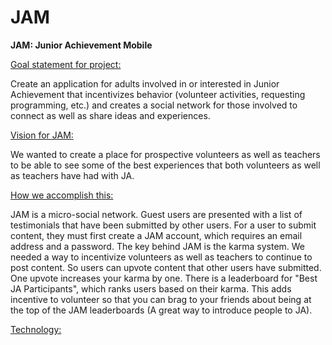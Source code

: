 # JAM
<b>JAM: Junior Achievement Mobile</b>

<u>Goal statement for project:</u>

Create an application for adults involved in or interested in Junior Achievement that incentivizes behavior (volunteer activities, requesting programming, etc.) and creates a social network for those involved to connect as well as share ideas and experiences.

<u>Vision for JAM:</u>

We wanted to create a place for prospective volunteers as well as teachers to be able to see some of the best experiences that both volunteers as well as teachers have had with JA.

<u>How we accomplish this:</u>

JAM is a micro-social network. Guest users are presented with a list of testimonials that have been submitted by other users. For a user to submit content, they must first create a JAM account, which requires an email address and a password.
The key behind JAM is the karma system. We needed a way to incentivize volunteers as well as teachers to continue to post content.
So users can upvote content that other users have submitted. One upvote increases your karma by one.
There is a leaderboard for "Best JA Participants", which ranks users based on their karma. This adds incentive to volunteer so that you can brag to your friends about being at the top of the JAM leaderboards (A great way to introduce people to JA).

<u>Technology:</u>

